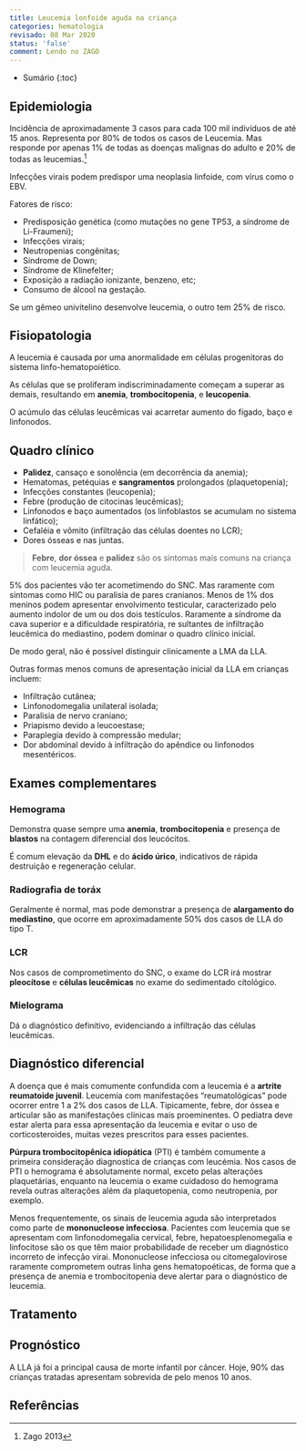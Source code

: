 ```yaml
---
title: Leucemia lonfoide aguda na criança
categories: hematologia
revisado: 08 Mar 2020
status: 'false'
comment: Lendo no ZAGO
---
```


* Sumário
{:toc}


## Epidemiologia

Incidência de aproximadamente 3 casos para cada 100 mil indivíduos de até 15 anos. Representa por 80% de todos os casos de Leucemia. Mas responde por apenas 1% de todas as doenças malignas do adulto e 20% de todas as leucemias.[^zago]


Infecções virais podem predispor uma neoplasia linfoide, com vírus como o EBV.

Fatores de risco:

* Predisposição genética (como mutações no gene TP53, a síndrome de Li-Fraumeni);
* Infecções virais;
* Neutropenias congênitas;
* Síndrome de Down;
* Síndrome de Klinefelter;
* Exposição a radiação ionizante, benzeno, etc;
* Consumo de álcool na gestação.

Se um gêmeo univitelino desenvolve leucemia, o outro tem 25% de risco.

## Fisiopatologia

A leucemia é causada por uma anormalidade em células progenitoras do sistema linfo-hematopoiético. 

As células que se proliferam indiscriminadamente começam a superar as demais, resultando em **anemia**, **trombocitopenia**, e **leucopenia**.

O acúmulo das células leucêmicas vai acarretar aumento do fígado, baço e linfonodos.

## Quadro clínico

* **Palidez**, cansaço e sonolência (em decorrência da anemia);
* Hematomas, petéquias e **sangramentos** prolongados (plaquetopenia);
* Infecções constantes (leucopenia);
* Febre (produção de citocinas leucêmicas);
* Linfonodos e baço aumentados (os linfoblastos se acumulam no sistema linfático);
* Cefaléia e vômito (infiltração das células doentes no LCR);
* Dores ósseas e nas juntas.

> **Febre**, **dor óssea** e **palidez** são os sintomas mais comuns na criança com leucemia aguda.

5% dos pacientes vão ter acometimendo do SNC. Mas raramente com sintomas como HIC ou paralisia de pares cranianos. Me­nos de 1% dos meninos podem apresentar envolvimento testicular, caracterizado pelo aumento indolor de um ou dos dois testículos. Raramente a síndrome da cava superior e a dificuldade respiratória, re­
sultantes de infiltração leucêmica do mediastino, podem dominar o quadro clínico inicial.

De modo geral, não é possível distinguir clinicamente a LMA da LLA.

Outras formas menos comuns de apresentação
inicial da LLA em crianças incluem:

* Infiltração cutânea;
* Linfonodomegalia unilateral isolada;
* Paralisia de nervo craniano;
* Priapismo devido a leucoestase;
* Paraplegia devido à compressão medular;
* Dor abdominal devido à infiltração do apêndice ou linfonodos mesentéricos.


## Exames complementares

### Hemograma

Demonstra quase sempre uma **anemia**, **trombocitopenia** e presença de **blastos** na contagem diferencial dos leucócitos.

É comum elevação da **DHL** e do **ácido úrico**, indicativos de rápida destruição e regeneração celular.

### Radiografia de toráx

Geralmente é normal, mas pode demonstrar a presença de **alargamento do mediastino**, que ocorre em aproximadamente 50% dos casos de LLA do tipo T.

### LCR

Nos casos de comprometimento do SNC, o exame do LCR irá mostrar **pleocítose** e **células leucêmicas** no exame do sedimentado cítológico. 

### Mielograma

Dá o diagnóstico definitivo, evidenciando a infiltração das células leucêmicas.

## Diagnóstico diferencial

A doença que é mais comumente confundida
com a leucemia é a **artrite reumatoide juvenil**. Leucemia com manifestações “reumatológicas” pode ocorrer entre 1
a 2% dos casos de LLA. Tipicamente,  febre, dor óssea e articular são as manifestações clínicas mais proeminentes.  O pediatra deve estar alerta para essa apresentação da leucemia e evitar o uso de corticosteroides, muitas vezes prescritos para esses pacientes.

**Púrpura trombocitopênica idiopática** (PTI) é também comumente a primeira consideração diagnostica de crianças com leucémia. Nos ca­sos de PTI o hemograma é absolutamente normal, exceto pelas alterações plaquetárias, enquanto na leucemia o exa­me cuidadoso do hemograma revela outras alterações além da plaquetopenia, como neutropenia, por exemplo.

Menos frequentemente, os sinais de leucemia aguda são interpre­tados como parte de **mononucleose infecciosa**. Pacientes com leucemia que se apresentam com linfonodomegalia cervical, febre, hepatoesplenomegalia e linfocitose são os
que têm maior probabilidade de receber um diagnóstico incorreto de infecção virai. Mononucleose infecciosa ou citomegalovirose raramente comprometem outras linha­ gens hematopoéticas, de forma que a presença de anemia e trombocitopenia deve alertar para o diagnóstico de leu­cemia.

## Tratamento

## Prognóstico

A LLA já foi a principal causa de morte infantil por câncer. Hoje, 90% das crianças tratadas apresentam sobrevida de pelo menos 10 anos.


## Referências

[^zago]: Zago 2013